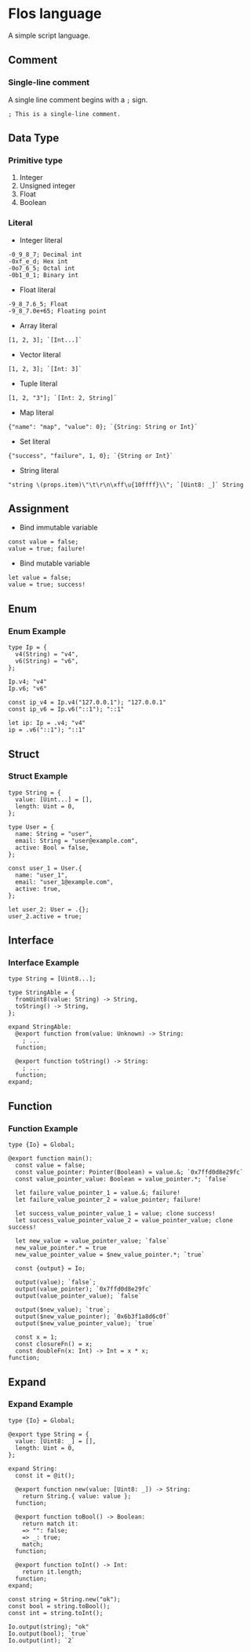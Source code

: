 # Flos language

A simple script language.

## Comment

### Single-line comment

A single line comment begins with a `;` sign.

```flos
; This is a single-line comment.
```

## Data Type

### Primitive type

1. Integer
2. Unsigned integer
3. Float
4. Boolean

### Literal

- Integer literal

```flos
-0_9_8_7; Decimal int
-0xf_e_d; Hex int
-0o7_6_5; Octal int
-0b1_0_1; Binary int
```

- Float literal

```flos
-9_8_7.6_5; Float
-9_8_7.0e+65; Floating point
```

- Array literal

```flos
[1, 2, 3]; `[Int...]`
```

- Vector literal

```flos
[1, 2, 3]; `[Int: 3]`
```

- Tuple literal

```flos
[1, 2, "3"]; `[Int: 2, String]`
```

- Map literal

```flos
{"name": "map", "value": 0}; `{String: String or Int}`
```

- Set literal

```flos
{"success", "failure", 1, 0}; `{String or Int}`
```

- String literal

```flos
"string \(props.item)\"\t\r\n\xff\u{10ffff}\\"; `[Uint8: _]` String
```

## Assignment

- Bind immutable variable

```flos
const value = false;
value = true; failure!
```

- Bind mutable variable

```flos
let value = false;
value = true; success!
```

## Enum

### Enum Example

```flos
type Ip = {
  v4(String) = "v4",
  v6(String) = "v6",
};

Ip.v4; "v4"
Ip.v6; "v6"

const ip_v4 = Ip.v4("127.0.0.1"); "127.0.0.1"
const ip_v6 = Ip.v6("::1"); "::1"

let ip: Ip = .v4; "v4"
ip = .v6("::1"); "::1"
```

## Struct

### Struct Example

```flos
type String = {
  value: [Uint...] = [],
  length: Uint = 0,
};

type User = {
  name: String = "user",
  email: String = "user@example.com",
  active: Bool = false,
};

const user_1 = User.{
  name: "user_1",
  email: "user_1@example.com",
  active: true,
};

let user_2: User = .{};
user_2.active = true;
```

## Interface

### Interface Example

```flos
type String = [Uint8...];

type StringAble = {
  fromUint8(value: String) -> String,
  toString() -> String,
};

expand StringAble:
  @export function from(value: Unknown) -> String:
    ; ...
  function;

  @export function toString() -> String:
    ; ...
  function;
expand;
```

## Function

### Function Example

```flos
type {Io} = Global;

@export function main():
  const value = false;
  const value_pointer: Pointer(Boolean) = value.&; `0x7ffd0d8e29fc`
  const value_pointer_value: Boolean = value_pointer.*; `false`

  let failure_value_pointer_1 = value.&; failure!
  let failure_value_pointer_2 = value_pointer; failure!

  let success_value_pointer_value_1 = value; clone success!
  let success_value_pointer_value_2 = value_pointer_value; clone success!

  let new_value = value_pointer_value; `false`
  new_value_pointer.* = true
  new_value_pointer_value = $new_value_pointer.*; `true`

  const {output} = Io;

  output(value); `false`;
  output(value_pointer); `0x7ffd0d8e29fc`
  output(value_pointer_value); `false`

  output($new_value); `true`;
  output($new_value_pointer); `0x6b3f1a8d6c0f`
  output($new_value_pointer_value); `true`

  const x = 1;
  const closureFn() = x;
  const doubleFn(x: Int) -> Int = x * x;
function;
```

## Expand

### Expand Example

```flos
type {Io} = Global;

@export type String = {
  value: [Uint8: _] = [],
  length: Uint = 0,
};

expand String:
  const it = @it();

  @export function new(value: [Uint8: _]) -> String:
    return String.{ value: value };
  function;

  @export function toBool() -> Boolean:
    return match it:
    => "": false;
    => _: true;
    match;
  function;

  @export function toInt() -> Int:
    return it.length;
  function;
expand;

const string = String.new("ok");
const bool = string.toBool();
const int = string.toInt();

Io.output(string); "ok"
Io.output(bool); `true`
Io.output(int); `2`
```
